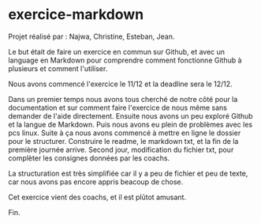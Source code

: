 # exercice-markdown
Projet réalisé par : Najwa, Christine, Esteban, Jean.

Le but était de faire un exercice en commun sur Github, et avec un language en Markdown pour comprendre comment fonctionne Github à plusieurs et comment l'utiliser.

Nous avons commencé l'exercice le 11/12 et la deadline sera le 12/12.

Dans un premier temps nous avons tous cherché de notre côté pour la documentation et sur comment faire l'exercice de nous même sans demander de l'aide directement. Ensuite nous avons un peu exploré Github et la langue de Markdown. 
Puis nous avons eu plein de problèmes avec les pcs linux.
Suite à ça nous avons commencé à mettre en ligne le dossier pour le structurer.
Construire le readme, le markdown txt, et la fin de la première journée arrive.
Second jour, modification du fichier txt, pour complèter les consignes données par les coachs.

La structuration est très simplifiée car il y a peu de fichier et peu de texte, car nous avons pas encore appris beacoup de chose.

Cet exercice vient des coachs, et il est plûtot amusant.

Fin.